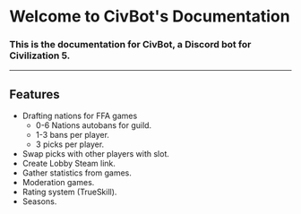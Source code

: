 # Welcome to CivBot's Documentation
### This is the documentation for CivBot, a Discord bot for Civilization 5.

---
## Features
- Drafting nations for FFA games
  - 0-6 Nations autobans for guild.
  - 1-3 bans per player.
  - 3 picks per player.
- Swap picks with other players with slot.
- Create Lobby Steam link.
- Gather statistics from games.
- Moderation games.
- Rating system (TrueSkill).
- Seasons.

